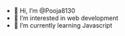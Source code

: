 - 👋 Hi, I’m @Pooja8130
- 👀 I’m interested in web development 
- 🌱 I’m currently learning Javascript

<!---
Pooja8130/Pooja8130 is a ✨ special ✨ repository because its `README.md` (this file) appears on your GitHub profile.
You can click the Preview link to take a look at your changes.
--->
